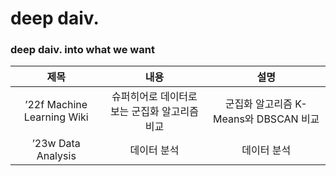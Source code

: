 # deep daiv.
### deep daiv. into what we want
|제목|내용|설명|
|:---:|:---:|:---:|
|’22f Machine Learning Wiki|슈퍼히어로 데이터로 보는 군집화 알고리즘 비교|군집화 알고리즘 K-Means와 DBSCAN 비교|
|’23w Data Analysis|데이터 분석|데이터 분석|
